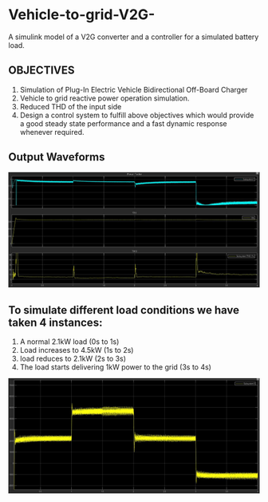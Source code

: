 # Vehicle-to-grid-V2G-
A simulink model of a V2G converter and a controller for a simulated battery load.



## **OBJECTIVES** 
1. Simulation of Plug-In Electric Vehicle Bidirectional Off-Board Charger
2. Vehicle to grid reactive power operation simulation.
3. Reduced THD of the input side
4. Design a control system to fulfill above objectives which would provide a good steady state performance and a fast dynamic response whenever required. 


## **Output Waveforms** 

![alt text](https://github.com/PRATINAVKASHYAP/Vehicle-to-grid-V2G-/blob/main/waveforms.JPG)

## **To simulate different load conditions we have taken 4 instances:**
1. A normal 2.1kW load (0s to 1s)
2. Load increases to 4.5kW (1s to 2s)
3. load reduces to 2.1kW (2s to 3s)
4. The load starts delivering 1kW power to the grid (3s to 4s)

![alt text](https://github.com/PRATINAVKASHYAP/Vehicle-to-grid-V2G-/blob/main/waveforms%202.JPG)




